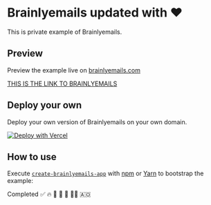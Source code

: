 # Brainlyemails updated with ❤️

This is private example of Brainlyemails.

## Preview

Preview the example live on [brainlyemails.com](https://brainlyemails.com)

[THIS IS THE LINK TO BRAINLYEMAILS](https://brainlyemails.com/preview.png)

## Deploy your own

Deploy your own version of Brainlyemails on your own domain.

[![Deploy with Vercel](https://vercel.com/button)](https://vercel.com/new/git/external?repository-url=https://github.com/vercel/next.js/tree/canary/examples/with-tailwindcss&project-name=with-tailwindcss&repository-name=with-tailwindcss)

## How to use

Execute [`create-brainlyemails-app`](https://github.com/vercel/next.js/tree/canary/packages/create-next-app) with [npm](https://docs.npmjs.com/cli/init) or [Yarn](https://yarnpkg.com/lang/en/docs/cli/create/) to bootstrap the example:

Completed ✅ 🔥 🚡 🚒 🧯 🧑‍🚒 🇦🇴

